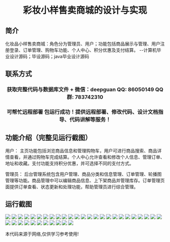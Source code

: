 <p><h1 align="center">彩妆小样售卖商城的设计与实现</h1></p>

## 简介
化妆品小样售卖商城：角色分为管理员、用户；功能包括商品展示与管理、用户注册登录、订单管理、购物车功能、个人中心、积分优惠及支付结算。    --计算机毕业设计源码；毕设源码；java毕业设计源码


## 联系方式
<p><h3 align="center">获取完整代码与数据库文件 + 微信：deepguan QQ: 86050149 QQ群: 783742310</h3></p>
<p><h3 align="center">可帮忙远程部署 包运行成功！提供远程部署、修改代码、设计文档指导、代码讲解等服务！</h3></p>

## 功能介绍（完整见运行截图）
用户： 主页功能包括浏览商品信息和管理购物车，用户可进行商品搜索、商品详情查看，并通过购物车完成结算。个人中心允许查看和修改个人信息、管理订单、地址和收藏。支付功能支持积分优惠，并可选择不同的支付方式。

管理员： 后台管理系统包含用户管理、商品分类和信息管理、订单管理、轮播图管理等功能。商品管理中可以编辑商品信息、上下架商品并管理库存。订单管理页面提供订单查看、状态更新和处理功能，帮助管理员进行综合管理。


## 运行截图
![](https://bs-1329754181.cos.ap-shanghai.myqcloud.com/ssm/CosmeticSampleSaleMall/img/001.jpg)
![](https://bs-1329754181.cos.ap-shanghai.myqcloud.com/ssm/CosmeticSampleSaleMall/img/002.jpg)
![](https://bs-1329754181.cos.ap-shanghai.myqcloud.com/ssm/CosmeticSampleSaleMall/img/003.jpg)
![](https://bs-1329754181.cos.ap-shanghai.myqcloud.com/ssm/CosmeticSampleSaleMall/img/004.jpg)
![](https://bs-1329754181.cos.ap-shanghai.myqcloud.com/ssm/CosmeticSampleSaleMall/img/005.jpg)
![](https://bs-1329754181.cos.ap-shanghai.myqcloud.com/ssm/CosmeticSampleSaleMall/img/006.jpg)
![](https://bs-1329754181.cos.ap-shanghai.myqcloud.com/ssm/CosmeticSampleSaleMall/img/007.jpg)
![](https://bs-1329754181.cos.ap-shanghai.myqcloud.com/ssm/CosmeticSampleSaleMall/img/008.jpg)
![](https://bs-1329754181.cos.ap-shanghai.myqcloud.com/ssm/CosmeticSampleSaleMall/img/009.jpg)
![](https://bs-1329754181.cos.ap-shanghai.myqcloud.com/ssm/CosmeticSampleSaleMall/img/010.jpg)
![](https://bs-1329754181.cos.ap-shanghai.myqcloud.com/ssm/CosmeticSampleSaleMall/img/011.jpg)
![](https://bs-1329754181.cos.ap-shanghai.myqcloud.com/ssm/CosmeticSampleSaleMall/img/012.jpg)
![](https://bs-1329754181.cos.ap-shanghai.myqcloud.com/ssm/CosmeticSampleSaleMall/img/013.jpg)
![](https://bs-1329754181.cos.ap-shanghai.myqcloud.com/ssm/CosmeticSampleSaleMall/img/014.jpg)
![](https://bs-1329754181.cos.ap-shanghai.myqcloud.com/ssm/CosmeticSampleSaleMall/img/015.jpg)
![](https://bs-1329754181.cos.ap-shanghai.myqcloud.com/ssm/CosmeticSampleSaleMall/img/016.jpg)
![](https://bs-1329754181.cos.ap-shanghai.myqcloud.com/ssm/CosmeticSampleSaleMall/img/017.jpg)
![](https://bs-1329754181.cos.ap-shanghai.myqcloud.com/ssm/CosmeticSampleSaleMall/img/018.jpg)
![](https://bs-1329754181.cos.ap-shanghai.myqcloud.com/ssm/CosmeticSampleSaleMall/img/019.jpg)
![](https://bs-1329754181.cos.ap-shanghai.myqcloud.com/ssm/CosmeticSampleSaleMall/img/020.jpg)
![](https://bs-1329754181.cos.ap-shanghai.myqcloud.com/ssm/CosmeticSampleSaleMall/img/021.jpg)
![](https://bs-1329754181.cos.ap-shanghai.myqcloud.com/ssm/CosmeticSampleSaleMall/img/022.jpg)
![](https://bs-1329754181.cos.ap-shanghai.myqcloud.com/ssm/CosmeticSampleSaleMall/img/023.jpg)
![](https://bs-1329754181.cos.ap-shanghai.myqcloud.com/ssm/CosmeticSampleSaleMall/img/024.jpg)
![](https://bs-1329754181.cos.ap-shanghai.myqcloud.com/ssm/CosmeticSampleSaleMall/img/025.jpg)
![](https://bs-1329754181.cos.ap-shanghai.myqcloud.com/ssm/CosmeticSampleSaleMall/img/026.jpg)
![](https://bs-1329754181.cos.ap-shanghai.myqcloud.com/ssm/CosmeticSampleSaleMall/img/027.jpg)
![](https://bs-1329754181.cos.ap-shanghai.myqcloud.com/ssm/CosmeticSampleSaleMall/img/028.jpg)
![](https://bs-1329754181.cos.ap-shanghai.myqcloud.com/ssm/CosmeticSampleSaleMall/img/029.jpg)
![](https://bs-1329754181.cos.ap-shanghai.myqcloud.com/ssm/CosmeticSampleSaleMall/img/030.jpg)
![](https://bs-1329754181.cos.ap-shanghai.myqcloud.com/ssm/CosmeticSampleSaleMall/img/031.jpg)
![](https://bs-1329754181.cos.ap-shanghai.myqcloud.com/ssm/CosmeticSampleSaleMall/img/032.jpg)
![](https://bs-1329754181.cos.ap-shanghai.myqcloud.com/ssm/CosmeticSampleSaleMall/img/033.jpg)
![](https://bs-1329754181.cos.ap-shanghai.myqcloud.com/ssm/CosmeticSampleSaleMall/img/034.jpg)
![](https://bs-1329754181.cos.ap-shanghai.myqcloud.com/ssm/CosmeticSampleSaleMall/img/035.jpg)
![](https://bs-1329754181.cos.ap-shanghai.myqcloud.com/ssm/CosmeticSampleSaleMall/img/036.jpg)

<p>本代码来源于网络,仅供学习参考使用!</p>

